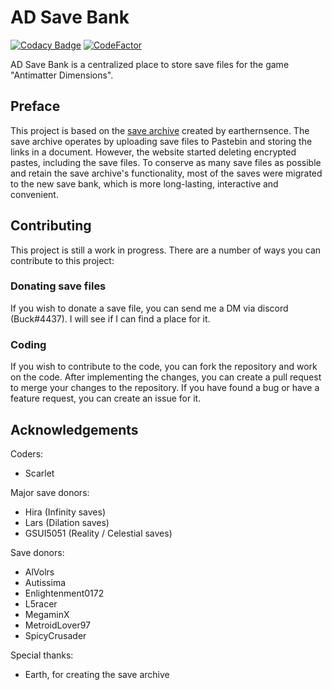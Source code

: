 # AD Save Bank

[![Codacy Badge](https://api.codacy.com/project/badge/Grade/c4ecfb67fb474461be82697169379392)](https://app.codacy.com/gh/Buck4437/save-bank?utm_source=github.com&utm_medium=referral&utm_content=Buck4437/save-bank&utm_campaign=Badge_Grade_Settings)
[![CodeFactor](https://www.codefactor.io/repository/github/buck4437/save-bank/badge)](https://www.codefactor.io/repository/github/buck4437/save-bank)

AD Save Bank is a centralized place to store save files for the game "Antimatter Dimensions".

## Preface
This project is based on the [save archive](https://docs.google.com/document/d/1wkUvOwlFvTMCiTPvAjVNyuaILNRE6zoXms2S8R2RtA8/edit) created by earthernsence.
The save archive operates by uploading save files to Pastebin and storing the links in a document. However, the website started deleting encrypted pastes, including the save files.
To conserve as many save files as possible and retain the save archive's functionality, most of the saves were migrated to the new save bank, which is more long-lasting, interactive and convenient.

## Contributing
This project is still a work in progress. There are a number of ways you can contribute to this project:

### Donating save files
If you wish to donate a save file, you can send me a DM via discord (Buck#4437). I will see if I can find a place for it.

### Coding
If you wish to contribute to the code, you can fork the repository and work on the code. After implementing the changes, you can create a pull request to merge your changes to the repository. If you have found a bug or have a feature request, you can create an issue for it.

## Acknowledgements
Coders:
-   Scarlet

Major save donors:
-   Hira (Infinity saves)
-   Lars (Dilation saves)
-   GSUI5051 (Reality / Celestial saves)

Save donors:
-   AlVolrs
-   Autissima
-   Enlightenment0172
-   L5racer
-   MegaminX
-   MetroidLover97
-   SpicyCrusader

Special thanks:
-   Earth, for creating the save archive
